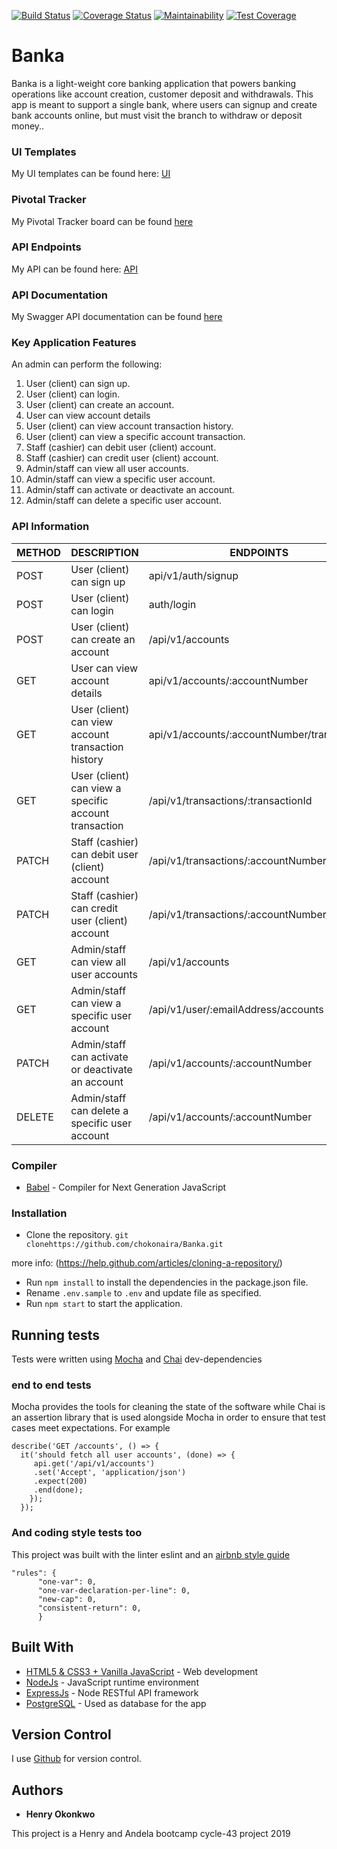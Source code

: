 [![Build Status](https://travis-ci.org/chokonaira/Banka.svg?branch=develop)](https://travis-ci.org/chokonaira/Banka)  [![Coverage Status](https://coveralls.io/repos/github/chokonaira/Banka/badge.svg)](https://coveralls.io/github/chokonaira/Banka)  [![Maintainability](https://api.codeclimate.com/v1/badges/620dd07ffb14ae57ec13/maintainability)](https://codeclimate.com/github/chokonaira/Banka/maintainability)  [![Test Coverage](https://api.codeclimate.com/v1/badges/620dd07ffb14ae57ec13/test_coverage)](https://codeclimate.com/github/chokonaira/Banka/test_coverage)


# Banka
Banka is a light-weight core banking application that powers banking operations like account creation, customer deposit and withdrawals. This app is meant to support a single bank, where users can signup and create bank accounts online, but must visit the branch to withdraw or deposit money..


### UI Templates
My UI templates can be found here: [ UI ](https://chokonaira.github.io/Banka/)

### Pivotal Tracker
My Pivotal Tracker board can be found [ here ](https://www.pivotaltracker.com/n/projects/2320730)

### API Endpoints
My API can be found here: [ API ](https://banka101.herokuapp.com)

### API Documentation
My Swagger API documentation can be found [ here ](https://politico2019.herokuapp.com/api-docs)

### Key Application Features
An admin can perform the following:
1. User (client) can sign up.
2. User (client) can login.
3. User (client) can create an account.
5. User can view account details
5. User (client) can view account transaction history.
6. User (client) can view a specific account transaction.
7. Staff (cashier) can debit user (client) account.
8. Staff (cashier) can credit user (client) account.
9. Admin/staff can view all user accounts.
10. Admin/staff can view a specific user account.
11. Admin/staff can activate or deactivate an account.
12. Admin/staff can delete a specific user account.


### API Information

METHOD |    DESCRIPTION       |   ENDPOINTS
-------|----------------------|-------------------------
POST | User (client) can sign up | api/v1/auth/signup
POST | User (client) can login | auth/login
POST | User (client) can create an account | /api/v1/accounts
GET | User can view account details | api/v1/accounts/:accountNumber
GET | User (client) can view account transaction history | api/v1/accounts/:accountNumber/transactions
GET | User (client) can view a specific account transaction | /api/v1/transactions/:transactionId
PATCH | Staff (cashier) can debit user (client) account | /api/v1/transactions/:accountNumber/debit
PATCH | Staff (cashier) can credit user (client) account | /api/v1/transactions/:accountNumber/credit
GET | Admin/staff can view all user accounts | /api/v1/accounts
GET | Admin/staff can view a specific user account | /api/v1/user/:emailAddress/accounts
PATCH | Admin/staff can activate or deactivate an account | /api/v1/accounts/:accountNumber
DELETE| Admin/staff can delete a specific user account | /api/v1/accounts/:accountNumber

### Compiler

* [Babel](https://eslint.org/) - Compiler for Next Generation JavaScript

### Installation

- Clone the repository.
``` git clonehttps://github.com/chokonaira/Banka.git ```

more info:
(https://help.github.com/articles/cloning-a-repository/)
- Run ``` npm install ``` to install the dependencies in the package.json file.
- Rename ``` .env.sample ``` to ```.env``` and update file as specified.
- Run ``` npm start ``` to start the application.

## Running tests

Tests were written using [Mocha](https://mochajs.org) and [Chai](https://chaijs.com) dev-dependencies

### end to end tests

Mocha provides the tools for cleaning the state of the software while Chai is an assertion library that is used alongside Mocha in order to ensure that test cases meet expectations. For example

```
describe('GET /accounts', () => {
  it('should fetch all user accounts', (done) => {
     api.get('/api/v1/accounts')
     .set('Accept', 'application/json')
     .expect(200)
     .end(done);
    });
  });
```

### And coding style tests too

This project was built with the linter eslint and an [airbnb style guide](https://github.com/airbnb/javascript)

```
"rules": {
      "one-var": 0,
      "one-var-declaration-per-line": 0,
      "new-cap": 0,
      "consistent-return": 0,
      }
```

## Built With

* [HTML5 & CSS3 + Vanilla JavaScript](http://developer.mozilla.org/en-US/docs/) - Web development
* [NodeJs](https://nodejs.org/) - JavaScript runtime environment
* [ExpressJs](https://expressjs.com) - Node RESTful API framework
* [PostgreSQL](https://www.postgresql.org/) - Used as database for the app

## Version Control

I use [Github](http://github.com/) for version control.

## Authors

* **Henry Okonkwo**


This project is a Henry and Andela bootcamp cycle-43 project 2019


